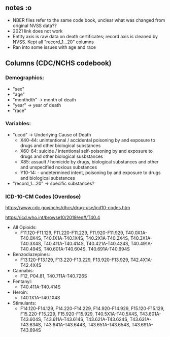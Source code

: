 ## notes :o
- NBER files refer to the same code book, unclear what was changed from original NVSS data??
- 2021 link does not work 
- Entity axis is raw data on death certificates; record axis is cleaned by NVSS. Kept all "record_1...20" columns
- Ran into some issues with age and race

## Columns (CDC/NCHS codebook)
### Demographics:
- "sex"
- "age"
- "monthdth" -> month of death
- "year" -> year of death
- "race"

### Variables:
- "ucod" -> Underlying Cause of Death 
    - X40-44: unintentional / accidental poisoning by and exposure to drugs and other biological substances
    - X60-64: suicide / intentional self-poisoning by and exposure to drugs and other biological susbstances
    - X85: assault / homicide by drugs, biological substances and other and unspecified noxious substances 
    - Y10-14: - undetermined intent, poisoning by and exposure to drugs and biological substances
- "record_1...20" -> specific substances?

### ICD-10-CM Codes (Overdose)
https://www.cdc.gov/nchs/dhcs/drug-use/icd10-codes.htm

https://icd.who.int/browse10/2019/en#/T40.4

- All Opioids: 
    - F11.120-F11.129, F11.220-F11.229, F11.920-F11.929, T40.0X1A-T40.0X4S, T40.1X1A-T40.1X4S, T40.2X1A-T40.2X4S, T40.3X1A-T40.3X4S, T40.411A-T40.414S, T40.421A-T40.424S, T40.491A-T40.494S, T40.601A-T40.604S, T40.691A-T40.694S
- Benzodiazepines:
    - F13.120-F13.129, F13.220-F13.229, F13.920-F13.929, T42.4X1A-T42.4X4S
- Cannabis: 
    - F12, P04.81, T40.711A-T40.726S
- Fentanyl: 
    - T40.411A-T40.414S
- Heroin: 
    - T40.1X1A-T40.1X4S
- Stimulants: 
    - F14.120-F14.129, F14.220-F14.229, F14.920-F14.929, F15.120-F15.129, F15.220-F15.229, F15.920-F15.929, T40.5X1A-T40.5X4S, T43.601A-T43.604S, T43.611A-T43.614S, T43.621A-T43.624S, T43.631A-T43.634S, T43.641A-T43.644S, T43.651A-T43.654S, T43.691A-T43.694S






